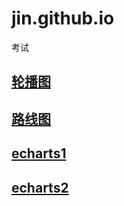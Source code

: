 # jin.github.io

考试

## [轮播图](轮播图.html)

## [路线图](路线图.html)

## [echarts1](echart1.html)

## [echarts2](echart2.html)
